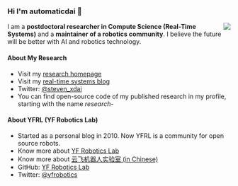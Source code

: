 ### Hi I'm automaticdai 👋

<img align="right" src="https://github-readme-stats.vercel.app/api?username=automaticdai&show_icons=true&icon_color=0366d6&text_color=24292e&bg_color=ffffff&hide_title=true" />

I am a **postdoctoral researcher in Compute Science (Real-Time Systems)** and a **maintainer of a robotics community**. I believe the future will be better with AI and robotics technology.

#### About My Research
- Visit my [research homepage](https://www.xiaotiandai.com)
- Visit my [real-time systems blog](https://blog.xiaotiandai.com)
- Twitter: [@steven_xdai](https://twitter.com/steven_xdai)
- You can find open-source code of my published research in my profile, starting with the name *research-*

#### About YFRL (YF Robotics Lab)
- Started as a personal blog in 2010. Now YFRL is a community for open source robots.
- Know more about [YF Robotics Lab](https://www.yfrl.org)
- Know more about [云飞机器人实验室 (in Chinese)](https://www.yfworld.com)
- GitHub: [YF Robotics Lab](https://github.com/yfrobotics)
- Twitter: [@yfrobotics](https://twitter.com/yfrobotics)
